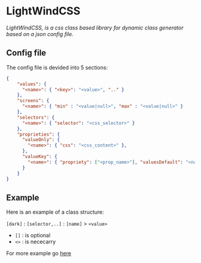 # LightWindCSS

*LightWindCSS, is a css class based library for dynamic class generator based on a json config file.*

## Config file

The config file is devided into 5 sections:

```json
{
    "values": {
      "<name>": { "<key>": "<value>", ".." }
    },
    "screens": {
      "<name>": { "min" : "<value|null>", "max" : "<value|null>" }
    },
    "selectors": {
      "<name>": { "selector": "<css_selector>" }
    },
    "proprieties": {
      "valueOnly": {
        "<name>": { "css": "<css_content>" },
      },
      "valueKey": {
        "<name>": { "propriety": ["<prop_name>"], "valuesDefault": "<name_of_value_shortcut|null>" }
      }
    }
}
```

## Example

Here is an example of a class structure:

`[dark]` : `[selector,..]` : `[name]` > `<value>`

- `[]` : is optional
- `<>` : is nececarry

For more example go [here](https://cssthreads.github.io/LightWindCSS/test/)
